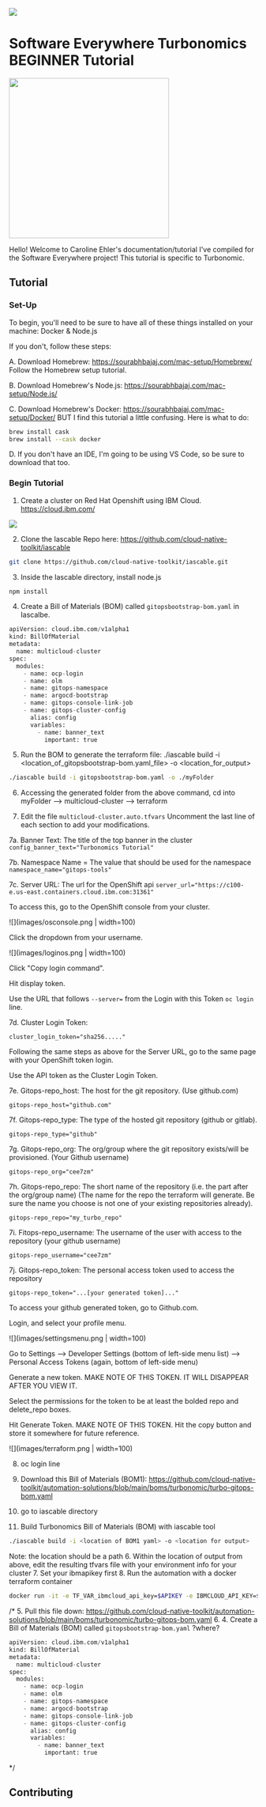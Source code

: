 ![](images/IBM_Software_Everywhere.png)
# Software Everywhere Turbonomics BEGINNER Tutorial
<img src="images/IBM_Software_Everywhere.png" width="324" height="324">

Hello! Welcome to Caroline Ehler's documentation/tutorial I've compiled for the Software Everywhere project!
This tutorial is specific to Turbonomic.

## Tutorial
### Set-Up
To begin, you'll need to be sure to have all of these things installed on your machine: Docker & Node.js

If you don't, follow these steps:

A. Download Homebrew: https://sourabhbajaj.com/mac-setup/Homebrew/
Follow the Homebrew setup tutorial.

B. Download Homebrew's Node.js: https://sourabhbajaj.com/mac-setup/Node.js/

C. Download Homebrew's Docker: https://sourabhbajaj.com/mac-setup/Docker/
BUT I find this tutorial a little confusing. Here is what to do:
```bash
brew install cask
brew install --cask docker
```

D. If you don't have an IDE, I'm going to be using VS Code, so be sure to download that too.

### Begin Tutorial
1. Create a cluster on Red Hat Openshift using IBM Cloud. https://cloud.ibm.com/ 

![](images/ibmcloudss.png)

2. Clone the Iascable Repo here: https://github.com/cloud-native-toolkit/iascable
```bash
git clone https://github.com/cloud-native-toolkit/iascable.git
```

3. Inside the Iascable directory, install node.js
```bash 
npm install
```

4. Create a Bill of Materials (BOM) called ```gitopsbootstrap-bom.yaml``` in Iascalbe.

```python
apiVersion: cloud.ibm.com/v1alpha1
kind: BillOfMaterial
metadata:
  name: multicloud-cluster
spec:
  modules:
    - name: ocp-login
    - name: olm
    - name: gitops-namespace
    - name: argocd-bootstrap
    - name: gitops-console-link-job
    - name: gitops-cluster-config
      alias: config
      variables:
        - name: banner_text
          important: true
  ```
  5. Run the BOM to generate the terraform file: 
  ./iascable build -i <location_of_gitopsbootstrap-bom.yaml_file> -o <location_for_output>
```bash 
./iascable build -i gitopsbootstrap-bom.yaml -o ./myFolder
```
6. Accessing the generated folder from the above command, cd into myFolder --> multicloud-cluster --> terraform

7. Edit the file ```multicloud-cluster.auto.tfvars``` Uncomment the last line of each section to add your modifications. 

7a. Banner Text: The title of the top banner in the cluster
```config_banner_text="Turbonomics Tutorial"```

7b. Namespace Name = The value that should be used for the namespace
```namespace_name="gitops-tools"```

7c. Server URL: The url for the OpenShift api
```server_url="https://c100-e.us-east.containers.cloud.ibm.com:31361"```

To access this, go to the OpenShift console from your cluster. 

![](images/osconsole.png | width=100)

Click the dropdown from your username.

![](images/loginos.png | width=100)

Click "Copy login command".

Hit display token.

Use the URL that follows ```--server=``` from the Login with this Token ```oc login``` line.

7d. Cluster Login Token:

```cluster_login_token="sha256....."```

Following the same steps as above for the Server URL, go to the same page with your OpenShift token login. 

Use the API token as the Cluster Login Token.

7e. Gitops-repo_host: The host for the git repository. (Use github.com)

```gitops-repo_host="github.com"```

7f. Gitops-repo_type: The type of the hosted git repository (github or gitlab).

```gitops-repo_type="github"```

7g. Gitops-repo_org: The org/group where the git repository exists/will be provisioned. (Your Github username)

```gitops-repo_org="cee7zm"```

7h. Gitops-repo_repo: The short name of the repository (i.e. the part after the org/group name) (The name for the repo the terraform will generate. Be sure the name you choose is not one of your existing repositories already).

```gitops-repo_repo="my_turbo_repo"```

7i. Fitops-repo_username: The username of the user with access to the repository (your github username)

```gitops-repo_username="cee7zm"```

7j. Gitops-repo_token: The personal access token used to access the repository

```gitops-repo_token="...[your generated token]..."```

To access your github generated token, go to Github.com.

Login, and select your profile menu. 

![](images/settingsmenu.png | width=100)

Go to Settings --> Developer Settings (bottom of left-side menu list) --> Personal Access Tokens (again, bottom of left-side menu)

Generate a new token. MAKE NOTE OF THIS TOKEN. IT WILL DISAPPEAR AFTER YOU VIEW IT.

Select the permissions for the token to be at least the bolded repo and delete_repo boxes. 

Hit Generate Token. MAKE NOTE OF THIS TOKEN. Hit the copy button and store it somewhere for future reference.

![](images/terraform.png | width=100)

8. oc login line 







4. Download this Bill of Materials (BOM1): https://github.com/cloud-native-toolkit/automation-solutions/blob/main/boms/turbonomic/turbo-gitops-bom.yaml 
5. go to iascable directory
6. Build Turbonomics Bill of Materials (BOM) with iascable tool
```bash 
./iascable build -i <location of BOM1 yaml> -o <location for output>
```
Note: the location should be a path
6. Within the location of output from above, edit the resulting tfvars file with your environment info for your cluster
7. Set your ibmapikey first
8. Run the automation with a docker terraform container 
```bash
docker run -it -e TF_VAR_ibmcloud_api_key=$APIKEY -e IBMCLOUD_API_KEY=$APIKEY -v ${PWD}:/terraform -w /terraform quay.io/ibmgaragecloud/cli-tools:v0.15
```


/*
5.  Pull this file down: https://github.com/cloud-native-toolkit/automation-solutions/blob/main/boms/turbonomic/turbo-gitops-bom.yaml 
6. 
4. Create a Bill of Materials (BOM) called ```gitopsbootstrap-bom.yaml``` ?where?

```python
apiVersion: cloud.ibm.com/v1alpha1
kind: BillOfMaterial
metadata:
  name: multicloud-cluster
spec:
  modules:
    - name: ocp-login
    - name: olm
    - name: gitops-namespace
    - name: argocd-bootstrap
    - name: gitops-console-link-job
    - name: gitops-cluster-config
      alias: config
      variables:
        - name: banner_text
          important: true
  ```
  */
## Contributing




